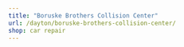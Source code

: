 ```yaml
---
title: "Boruske Brothers Collision Center"
url: /dayton/boruske-brothers-collision-center/
shop: car repair
---
```

